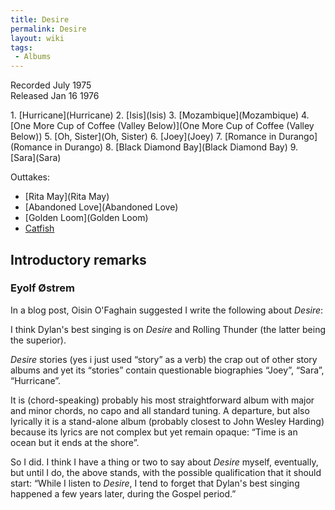 ```yaml
---
title: Desire
permalink: Desire
layout: wiki
tags:
 - Albums
---
```


Recorded July 1975  
Released Jan 16 1976

<div id="songs">
1.  [Hurricane](Hurricane)
2.  [Isis](Isis)
3.  [Mozambique](Mozambique)
4.  [One More Cup of Coffee (Valley
    Below)](One More Cup of Coffee (Valley Below))
5.  [Oh, Sister](Oh, Sister)
6.  [Joey](Joey)
7.  [Romance in Durango](Romance in Durango)
8.  [Black Diamond Bay](Black Diamond Bay)
9.  [Sara](Sara)

Outtakes:

-   [Rita May](Rita May)
-   [Abandoned Love](Abandoned Love)
-   [Golden Loom](Golden Loom)
-   [Catfish](Catfish)

</div>
<div id="intro">
<h2>
Introductory remarks

</h2>
<h3>
Eyolf Østrem

</h3>
In a
<span href="http://oestrem.com/thingstwice/2009/02/things-twice-the-book-now-in-html/#comment-42999" id="Things Twice">blog
post</span>, Oisin O'Faghain suggested I write the following about
<em>Desire</em>:

I think Dylan's best singing is on <em>Desire</em> and Rolling Thunder
(the latter being the superior).

<em>Desire</em> stories (yes i just used “story” as a verb) the crap out
of other story albums and yet its “stories” contain questionable
biographies “Joey”, “Sara”, “Hurricane”.

It is (chord-speaking) probably his most straightforward album with
major and minor chords, no capo and all standard tuning. A departure,
but also lyrically it is a stand-alone album (probably closest to John
Wesley Harding) because its lyrics are not complex but yet remain
opaque: “Time is an ocean but it ends at the shore”.

So I did. I think I have a thing or two to say about <em>Desire</em>
myself, eventually, but until I do, the above stands, with the possible
qualification that it should start: “While I listen to <em>Desire</em>,
I tend to forget that Dylan's best singing happened a few years later,
during the Gospel period.”

</div>

